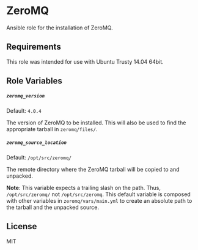 ZeroMQ
=========
Ansible role for the installation of ZeroMQ.

Requirements
------------
This role was intended for use with Ubuntu Trusty 14.04 64bit.

Role Variables
--------------
##### `zeromq_version`

Default: `4.0.4`

The version of ZeroMQ to be installed. This will also be used to find the appropriate tarball in `zeromq/files/`.

##### `zeromq_source_location`
Default: `/opt/src/zeromq/`

The remote directory where the ZeroMQ tarball will be copied to and unpacked.

**Note**: This variable expects a trailing slash on the path. Thus, `/opt/src/zeromq/` not `/opt/src/zeromq`. This default variable is composed with other variables in `zeromq/vars/main.yml` to create an absolute path to the tarball and the unpacked source. 

License
-------
MIT
